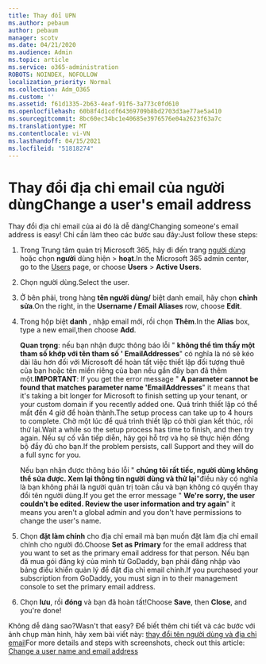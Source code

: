 ```yaml
---
title: Thay đổi UPN
ms.author: pebaum
author: pebaum
manager: scotv
ms.date: 04/21/2020
ms.audience: Admin
ms.topic: article
ms.service: o365-administration
ROBOTS: NOINDEX, NOFOLLOW
localization_priority: Normal
ms.collection: Adm_O365
ms.custom: ''
ms.assetid: f61d1335-2b63-4eaf-91f6-3a773c0fd610
ms.openlocfilehash: 60b8f4d1cdf64369709b8bd2703d3ae77ae5a410
ms.sourcegitcommit: 8bc60ec34bc1e40685e3976576e04a2623f63a7c
ms.translationtype: MT
ms.contentlocale: vi-VN
ms.lasthandoff: 04/15/2021
ms.locfileid: "51818274"
---
```

# <a name="change-a-users-email-address"></a><span data-ttu-id="0f71d-102">Thay đổi địa chỉ email của người dùng</span><span class="sxs-lookup"><span data-stu-id="0f71d-102">Change a user's email address</span></span>

<span data-ttu-id="0f71d-103">Thay đổi địa chỉ email của ai đó là dễ dàng!</span><span class="sxs-lookup"><span data-stu-id="0f71d-103">Changing someone's email address is easy!</span></span> <span data-ttu-id="0f71d-104">Chỉ cần làm theo các bước sau đây:</span><span class="sxs-lookup"><span data-stu-id="0f71d-104">Just follow these steps:</span></span>
  
1. <span data-ttu-id="0f71d-105">Trong Trung tâm quản trị Microsoft 365, hãy đi đến trang [người dùng](https://go.microsoft.com/fwlink/p/?linkid=834822) hoặc chọn **người** dùng hiện \> **hoạt**.</span><span class="sxs-lookup"><span data-stu-id="0f71d-105">In the Microsoft 365 admin center, go to the [Users](https://go.microsoft.com/fwlink/p/?linkid=834822) page, or choose **Users** \> **Active Users**.</span></span>
    
2. <span data-ttu-id="0f71d-106">Chọn người dùng.</span><span class="sxs-lookup"><span data-stu-id="0f71d-106">Select the user.</span></span>
    
3. <span data-ttu-id="0f71d-107">Ở bên phải, trong hàng **tên người dùng/** biệt danh email, hãy chọn **chỉnh sửa**.</span><span class="sxs-lookup"><span data-stu-id="0f71d-107">On the right, in the **Username / Email Aliases** row, choose **Edit**.</span></span>
    
4. <span data-ttu-id="0f71d-108">Trong hộp biệt **danh** , nhập email mới, rồi chọn **Thêm**.</span><span class="sxs-lookup"><span data-stu-id="0f71d-108">In the **Alias** box, type a new email,then choose **Add**.</span></span>
    
    <span data-ttu-id="0f71d-109">**Quan trọng**: nếu bạn nhận được thông báo lỗi " **không thể tìm thấy một tham số khớp với tên tham số ' EmailAddresses**" có nghĩa là nó sẽ kéo dài lâu hơn đối với Microsoft để hoàn tất việc thiết lập đối tượng thuê của bạn hoặc tên miền riêng của bạn nếu gần đây bạn đã thêm một.</span><span class="sxs-lookup"><span data-stu-id="0f71d-109">**IMPORTANT**: If you get the error message " **A parameter cannot be found that matches parameter name 'EmailAddresses**" it means that it's taking a bit longer for Microsoft to finish setting up your tenant, or your custom domain if you recently added one.</span></span> <span data-ttu-id="0f71d-110">Quá trình thiết lập có thể mất đến 4 giờ để hoàn thành.</span><span class="sxs-lookup"><span data-stu-id="0f71d-110">The setup process can take up to 4 hours to complete.</span></span> <span data-ttu-id="0f71d-111">Chờ một lúc để quá trình thiết lập có thời gian kết thúc, rồi thử lại.</span><span class="sxs-lookup"><span data-stu-id="0f71d-111">Wait a while so the setup process has time to finish, and then try again.</span></span> <span data-ttu-id="0f71d-112">Nếu sự cố vẫn tiếp diễn, hãy gọi hỗ trợ và họ sẽ thực hiện đồng bộ đầy đủ cho bạn.</span><span class="sxs-lookup"><span data-stu-id="0f71d-112">If the problem persists, call Support and they will do a full sync for you.</span></span>
    
    <span data-ttu-id="0f71d-113">Nếu bạn nhận được thông báo lỗi " **chúng tôi rất tiếc, người dùng không thể sửa được. Xem lại thông tin người dùng và thử lại**"điều này có nghĩa là bạn không phải là người quản trị toàn cầu và bạn không có quyền thay đổi tên người dùng.</span><span class="sxs-lookup"><span data-stu-id="0f71d-113">If you get the error message " **We're sorry, the user couldn't be edited. Review the user information and try again**" it means you aren't a global admin and you don't have permissions to change the user's name.</span></span>
    
5. <span data-ttu-id="0f71d-114">Chọn **đặt làm chính** cho địa chỉ email mà bạn muốn đặt làm địa chỉ email chính cho người đó.</span><span class="sxs-lookup"><span data-stu-id="0f71d-114">Choose **Set as Primary** for the email address that you want to set as the primary email address for that person.</span></span> <span data-ttu-id="0f71d-115">Nếu bạn đã mua gói đăng ký của mình từ GoDaddy, bạn phải đăng nhập vào bảng điều khiển quản lý để đặt địa chỉ email chính.</span><span class="sxs-lookup"><span data-stu-id="0f71d-115">If you purchased your subscription from GoDaddy, you must sign in to their management console to set the primary email address.</span></span> 
    
6. <span data-ttu-id="0f71d-116">Chọn **lưu**, rồi **đóng** và bạn đã hoàn tất!</span><span class="sxs-lookup"><span data-stu-id="0f71d-116">Choose **Save**, then **Close**, and you're done!</span></span>
    
<span data-ttu-id="0f71d-117">Không dễ dàng sao?</span><span class="sxs-lookup"><span data-stu-id="0f71d-117">Wasn't that easy?</span></span> <span data-ttu-id="0f71d-118">Để biết thêm chi tiết và các bước với ảnh chụp màn hình, hãy xem bài viết này: [thay đổi tên người dùng và địa chỉ email](https://docs.microsoft.com/microsoft-365/admin/add-users/change-a-user-name-and-email-address)</span><span class="sxs-lookup"><span data-stu-id="0f71d-118">For more details and steps with screenshots, check out this article: [Change a user name and email address](https://docs.microsoft.com/microsoft-365/admin/add-users/change-a-user-name-and-email-address)</span></span>
  

